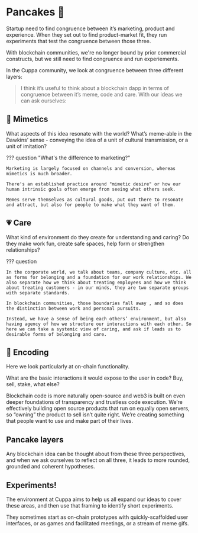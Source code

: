 # Pancakes 🥞


Startup need to find congruence between it’s marketing, product and experience.  When they set out to find product-market fit, they run experiments that test the congruence between those three.

With blockchain communities, we're no longer bound by prior commercial constructs, but we still need to find congruence and run experiements.

In the Cuppa community, we look at congruence between three different layers:

>I think it’s useful to think about a blockchain dapp in terms of congruence between it’s meme, code and care. With our ideas we can ask ourselves:

## 👀 Mimetics 
What aspects of this idea resonate with the world? What’s meme-able in the Dawkins’ sense - conveying the idea of a unit of cultural transmission, or a unit of imitation?

??? question "What's the difference to marketing?"

    Marketing is largely focused on channels and conversion, whereas mimetics is much broader.

    There's an established practice around "mimetic desire" or how our human intrinsic goals often emerge from seeing what others seek.

    Memes serve themselves as cultural goods, put out there to resonate and attract, but also for people to make what they want of them.

## 💗 Care
What kind of environment do they create for understanding and caring? Do they make work fun, create safe spaces, help form or strengthen relationships?

??? question 

    In the corporate world, we talk about teams, company culture, etc. all as forms for belonging and a foundation for our work relationships. We also separate how we think about treating employees and how we think about treating customers - in our minds, they are two separate groups with separate standards.

    In blockchain communities, those boundaries fall away , and so does the distinction between work and personal pursuits. 

    Instead, we have a sense of being each others’ environment, but also having agency of how we structure our interactions with each other. So here we can take a systemic view of caring, and ask if leads us to desirable forms of belonging and care.

## 🔣 Encoding
Here we look particularly at on-chain functionality. 

What are the basic interactions it would expose to the user in code? Buy, sell, stake, what else? 

Blockchain code is more naturally open-source and web3 is built on even deeper foundations of transparency and trustless code execution. We’re effectively building open source products that run on equally open servers, so “owning” the product to sell isn’t quite right. We’re creating something that people want to use and make part of their lives.

## Pancake layers

Any blockchain idea can be thought about from these three perspectives, and when we ask ourselves to reflect on all three, it leads to more rounded, grounded and coherent hypotheses.

## Experiments!

The environment at Cuppa aims to help us all expand our ideas to cover these areas, and then use that framing to identify short experiments.

They sometimes start as on-chain prototypes with quickly-scaffolded user interfaces, or as games and facilitated meetings, or a stream of meme gifs.  


